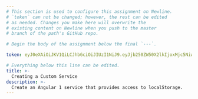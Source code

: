 ```yaml
---
# This section is used to configure this assignment on Newline.
# `token` can not be changed; however, the rest can be edited
# as needed. Changes you make here will overwrite the
# existing content on Newline when you push to the master
# branch of the path's GitHub repo.

# Begin the body of the assignment below the final `---`.

token: eyJ0eXAiOiJKV1QiLCJhbGciOiJIUzI1NiJ9.eyJjb250ZW50X2lkIjoxMjc5NiwiY29udGVudF90eXBlIjoiQXNzaWdubWVudCJ9.iTlqjgY2NDkfDqKL9dVpHbsG2fx1Od9Pan9oGncBMNY

# Everything below this line can be edited.
title: >-
  Creating a Custom Service
description: >-
  Create an Angular 1 service that provides access to localStorage.
---
```


